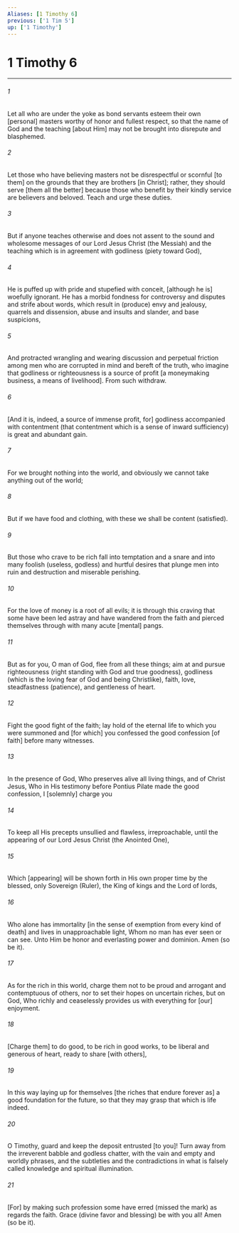 ```yaml
---
Aliases: [1 Timothy 6]
previous: ['1 Tim 5']
up: ['1 Timothy']
---
```

# 1 Timothy 6

***


###### 1 


Let all who are under the yoke as bond servants esteem their own [personal] masters worthy of honor and fullest respect, so that the name of God and the teaching [about Him] may not be brought into disrepute and blasphemed. 


###### 2 


Let those who have believing masters not be disrespectful or scornful [to them] on the grounds that they are brothers [in Christ]; rather, they should serve [them all the better] because those who benefit by their kindly service are believers and beloved. Teach and urge these duties. 


###### 3 


But if anyone teaches otherwise and does not assent to the sound and wholesome messages of our Lord Jesus Christ (the Messiah) and the teaching which is in agreement with godliness (piety toward God), 


###### 4 


He is puffed up with pride and stupefied with conceit, [although he is] woefully ignorant. He has a morbid fondness for controversy and disputes and strife about words, which result in (produce) envy and jealousy, quarrels and dissension, abuse and insults and slander, and base suspicions, 


###### 5 


And protracted wrangling and wearing discussion and perpetual friction among men who are corrupted in mind and bereft of the truth, who imagine that godliness or righteousness is a source of profit [a moneymaking business, a means of livelihood]. From such withdraw. 


###### 6 


[And it is, indeed, a source of immense profit, for] godliness accompanied with contentment (that contentment which is a sense of inward sufficiency) is great and abundant gain. 


###### 7 


For we brought nothing into the world, and obviously we cannot take anything out of the world; 


###### 8 


But if we have food and clothing, with these we shall be content (satisfied). 


###### 9 


But those who crave to be rich fall into temptation and a snare and into many foolish (useless, godless) and hurtful desires that plunge men into ruin and destruction and miserable perishing. 


###### 10 


For the love of money is a root of all evils; it is through this craving that some have been led astray and have wandered from the faith and pierced themselves through with many acute [mental] pangs. 


###### 11 


But as for you, O man of God, flee from all these things; aim at and pursue righteousness (right standing with God and true goodness), godliness (which is the loving fear of God and being Christlike), faith, love, steadfastness (patience), and gentleness of heart. 


###### 12 


Fight the good fight of the faith; lay hold of the eternal life to which you were summoned and [for which] you confessed the good confession [of faith] before many witnesses. 


###### 13 


In the presence of God, Who preserves alive all living things, and of Christ Jesus, Who in His testimony before Pontius Pilate made the good confession, I [solemnly] charge you 


###### 14 


To keep all His precepts unsullied and flawless, irreproachable, until the appearing of our Lord Jesus Christ (the Anointed One), 


###### 15 


Which [appearing] will be shown forth in His own proper time by the blessed, only Sovereign (Ruler), the King of kings and the Lord of lords, 


###### 16 


Who alone has immortality [in the sense of exemption from every kind of death] and lives in unapproachable light, Whom no man has ever seen or can see. Unto Him be honor and everlasting power and dominion. Amen (so be it). 


###### 17 


As for the rich in this world, charge them not to be proud and arrogant and contemptuous of others, nor to set their hopes on uncertain riches, but on God, Who richly and ceaselessly provides us with everything for [our] enjoyment. 


###### 18 


[Charge them] to do good, to be rich in good works, to be liberal and generous of heart, ready to share [with others], 


###### 19 


In this way laying up for themselves [the riches that endure forever as] a good foundation for the future, so that they may grasp that which is life indeed. 


###### 20 


O Timothy, guard and keep the deposit entrusted [to you]! Turn away from the irreverent babble and godless chatter, with the vain and empty and worldly phrases, and the subtleties and the contradictions in what is falsely called knowledge and spiritual illumination. 


###### 21 


[For] by making such profession some have erred (missed the mark) as regards the faith. Grace (divine favor and blessing) be with you all! Amen (so be it).
